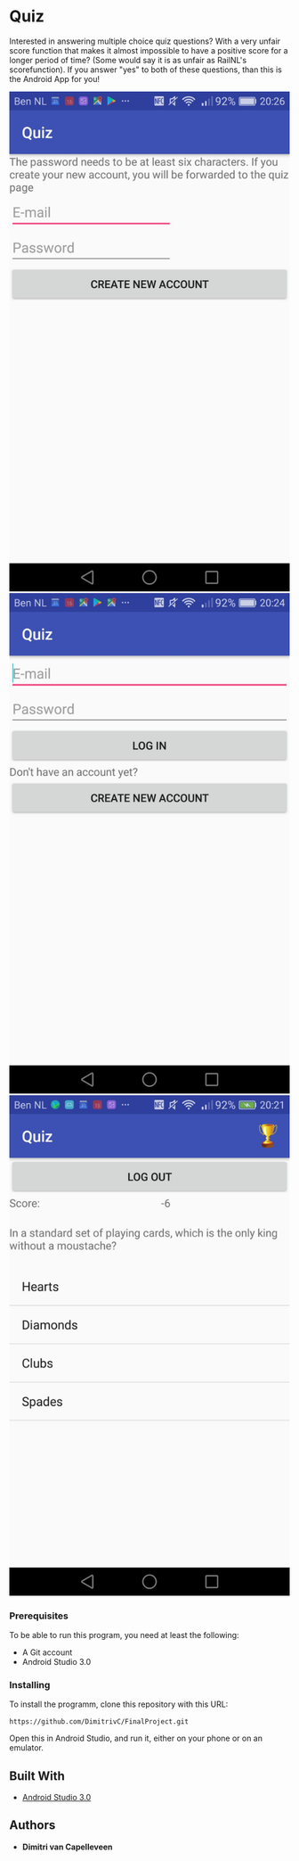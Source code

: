 # Quiz

Interested in answering multiple choice quiz questions? With a very unfair score function that
makes it almost impossible to have a positive score for a longer period of time? (Some would say it 
is as unfair as RailNL's scorefunction). If you answer "yes" to both of these questions, than this
is the Android App for you!

![alt text](https://github.com/DimitrivC/FinalProject/blob/master/FinalProjectProgrammerenCreate.jpg "create")
![alt text](https://github.com/DimitrivC/FinalProject/blob/master/FinalProjectProgrammerenLogIn.jpg "log in")
![alt text](https://github.com/DimitrivC/FinalProject/blob/master/FinalProjectProgrammerenQuiz.jpg "quiz")

### Prerequisites

To be able to run this program, you need at least the following:
* A Git account
* Android Studio 3.0

### Installing

To install the programm, clone this repository with this URL: 

```
https://github.com/DimitrivC/FinalProject.git
```
Open this in Android Studio, and run it, either on your phone or on an emulator.


## Built With

* [Android Studio 3.0](https://developer.android.com/studio/index.html)


## Authors

* **Dimitri van Capelleveen**

